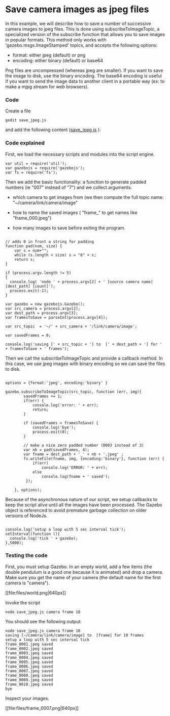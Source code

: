 
# Save camera images as jpeg files

In this example, we will describe how to save a number of successive camera images to jpeg files. This is done using subscribeToImageTopic, a specialized version of the subscribe function that allows you to save images in popular formats.
This method only works with 'gazebo.msgs.ImageStamped' topics, and accepts the following options:
- format: either jpeg (default) or png
- encoding: either binary (default) or base64

Png files are uncompressed (whereas jpeg are smaller). If you want to save the image to disk, use the binary encoding. The base64 encoding is useful if you want to send the image data to another client in a portable way (ex: to make a mjpg stream for web browsers).

### Code

Create a file 

    gedit save_jpeg.js

and add the following content ([save_jpeg.js](https://bitbucket.org/osrf/gazebojs/raw/default/examples/save_jpeg.js) ):

<include src='https://bitbucket.org/osrf/gazebojs/raw/default/examples/save_jpeg.js' />


### Code explained


First, we load the necessary scripts and modules into the script engine.

~~~
var util = require('util');
var gazebojs = require('gazebojs');
var fs = require('fs');
~~~

Then we add the basic functionality: a function to generate padded numbers (ie "007" instead of "7") and we collect arguments:

- which camera to get images from (we then compute the full topic name: "~/camera/link/camera/image"

- how to name the saved images ( "frame\_" to get names like "frame\_000.jpeg")

- how many images to save before exiting the program.

~~~

// adds 0 in front a string for padding
function pad(num, size) {
    var s = num+"";
    while (s.length < size) s = "0" + s;
    return s;
}

if (process.argv.length != 5)
{
  console.log( 'node ' + process.argv[2] + ' [source camera name] [dest_path] [count]');
  process.exit(-1);
}

var gazebo = new gazebojs.Gazebo();
var src_camera = process.argv[2];
var dest_path = process.argv[3];
var framesToSave = parseInt(process.argv[4]);

var src_topic  = '~/' + src_camera + '/link/camera/image';

var savedFrames = 0;

console.log('saving [' + src_topic + '] to  [' + dest_path + '] for ' + framesToSave + ' frames');

~~~

Then we call the subscribeToImageTopic and provide a callback method. In this case, we use jpeg images with binary encoding so we can save the files to disk.

~~~

options = {format:'jpeg', encoding:'binary' }

gazebo.subscribeToImageTopic(src_topic, function (err, img){
        savedFrames += 1;
        if(err) {
            console.log('error: ' + err);
            return;
        }

        if (savedFrames > framesToSave) {
            console.log('bye');
            process.exit(0);
        }
        
        // make a nice zero padded number (0003 instead of 3)
        var nb = pad(savedFrames, 4);
        var fname = dest_path + '_' + nb + '.jpeg' ;
        fs.writeFile(fname, img, {encoding:'binary'}, function (err) {
            if(err) 
                console.log('ERROR: ' + err);
            else
                console.log(fname + ' saved');
         });
        
    }, options);

~~~

Because of the asynchronous nature of our script, we setup callbacks to keep the script alive until all the images have been processed. The Gazebo object is referenced to avoid premature garbage collection on older versions of NodeJs.

~~~

console.log('setup a loop with 5 sec interval tick');
setInterval(function (){
  console.log('tick ' + gazebo);
},5000);

~~~

### Testing the code

First, you must setup Gazebo. In an empty world, add a few items (the double pendulum is a good one because it is animated) and drop a camera. Make sure you get the name of your camera (the default name for the first camera is "camera").


[[file:files/world.png|640px]]


Invoke the script

    node save_jpeg.js camera frame 10
    
You should see the following output:

~~~
node save_jpeg.js camera frame 10
saving [~/camera/link/camera/image] to  [frame] for 10 frames
setup a loop with 5 sec interval tick
frame_0001.jpeg saved
frame_0002.jpeg saved
frame_0003.jpeg saved
frame_0004.jpeg saved
frame_0005.jpeg saved
frame_0006.jpeg saved
frame_0007.jpeg saved
frame_0008.jpeg saved
frame_0009.jpeg saved
frame_0010.jpeg saved
bye
~~~

Inspect your images.

[[file:files/frame_0007.png|640px]]

